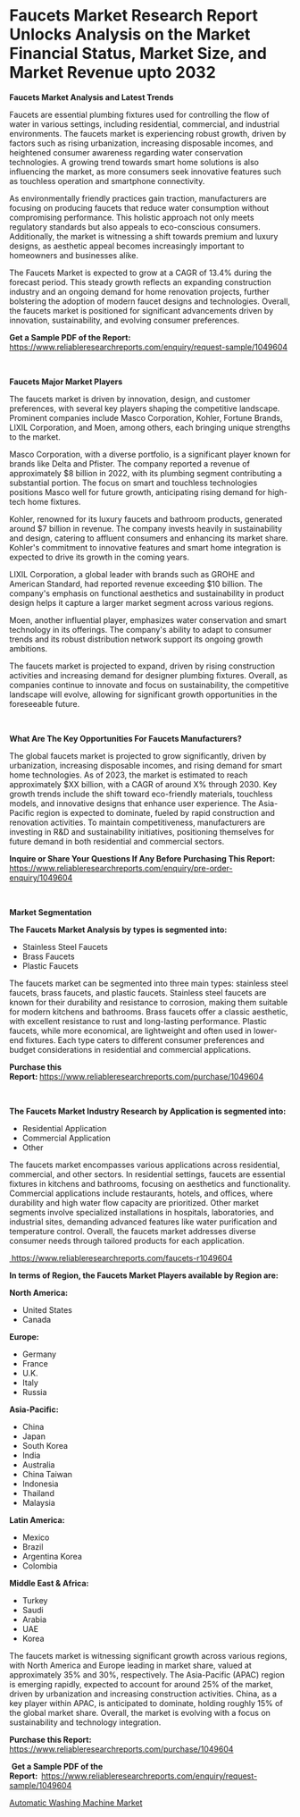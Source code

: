 <p><h1>Faucets Market Research Report Unlocks Analysis on the Market Financial Status, Market Size, and Market Revenue upto 2032</h1></p><p><strong>Faucets Market Analysis and Latest Trends</strong></p>
<p><p>Faucets are essential plumbing fixtures used for controlling the flow of water in various settings, including residential, commercial, and industrial environments. The faucets market is experiencing robust growth, driven by factors such as rising urbanization, increasing disposable incomes, and heightened consumer awareness regarding water conservation technologies. A growing trend towards smart home solutions is also influencing the market, as more consumers seek innovative features such as touchless operation and smartphone connectivity.</p><p>As environmentally friendly practices gain traction, manufacturers are focusing on producing faucets that reduce water consumption without compromising performance. This holistic approach not only meets regulatory standards but also appeals to eco-conscious consumers. Additionally, the market is witnessing a shift towards premium and luxury designs, as aesthetic appeal becomes increasingly important to homeowners and businesses alike.</p><p>The Faucets Market is expected to grow at a CAGR of 13.4% during the forecast period. This steady growth reflects an expanding construction industry and an ongoing demand for home renovation projects, further bolstering the adoption of modern faucet designs and technologies. Overall, the faucets market is positioned for significant advancements driven by innovation, sustainability, and evolving consumer preferences.</p></p>
<p><strong>Get a Sample PDF of the Report:&nbsp;</strong> <a href="https://www.reliableresearchreports.com/enquiry/request-sample/1049604?utm_campaign=2745&utm_medium=2&utm_source=Github&utm_content=ia&utm_term=05042025&utm_id=faucets">https://www.reliableresearchreports.com/enquiry/request-sample/1049604</a></p>
<p>&nbsp;</p>
<p><strong>Faucets Major Market Players</strong></p>
<p><p>The faucets market is driven by innovation, design, and customer preferences, with several key players shaping the competitive landscape. Prominent companies include Masco Corporation, Kohler, Fortune Brands, LIXIL Corporation, and Moen, among others, each bringing unique strengths to the market.</p><p>Masco Corporation, with a diverse portfolio, is a significant player known for brands like Delta and Pfister. The company reported a revenue of approximately $8 billion in 2022, with its plumbing segment contributing a substantial portion. The focus on smart and touchless technologies positions Masco well for future growth, anticipating rising demand for high-tech home fixtures.</p><p>Kohler, renowned for its luxury faucets and bathroom products, generated around $7 billion in revenue. The company invests heavily in sustainability and design, catering to affluent consumers and enhancing its market share. Kohler's commitment to innovative features and smart home integration is expected to drive its growth in the coming years.</p><p>LIXIL Corporation, a global leader with brands such as GROHE and American Standard, had reported revenue exceeding $10 billion. The company's emphasis on functional aesthetics and sustainability in product design helps it capture a larger market segment across various regions. </p><p>Moen, another influential player, emphasizes water conservation and smart technology in its offerings. The company's ability to adapt to consumer trends and its robust distribution network support its ongoing growth ambitions. </p><p>The faucets market is projected to expand, driven by rising construction activities and increasing demand for designer plumbing fixtures. Overall, as companies continue to innovate and focus on sustainability, the competitive landscape will evolve, allowing for significant growth opportunities in the foreseeable future.</p></p>
<p>&nbsp;</p>
<p><strong>What Are The Key Opportunities For Faucets Manufacturers?</strong></p>
<p><p>The global faucets market is projected to grow significantly, driven by urbanization, increasing disposable incomes, and rising demand for smart home technologies. As of 2023, the market is estimated to reach approximately $XX billion, with a CAGR of around X% through 2030. Key growth trends include the shift toward eco-friendly materials, touchless models, and innovative designs that enhance user experience. The Asia-Pacific region is expected to dominate, fueled by rapid construction and renovation activities. To maintain competitiveness, manufacturers are investing in R&D and sustainability initiatives, positioning themselves for future demand in both residential and commercial sectors.</p></p>
<p><strong>Inquire or Share Your Questions If Any Before Purchasing This Report:</strong> <a href="https://www.reliableresearchreports.com/enquiry/pre-order-enquiry/1049604?utm_campaign=2745&utm_medium=2&utm_source=Github&utm_content=ia&utm_term=05042025&utm_id=faucets">https://www.reliableresearchreports.com/enquiry/pre-order-enquiry/1049604</a></p>
<p>&nbsp;</p>
<p><strong>Market Segmentation</strong></p>
<p><strong>The Faucets Market Analysis by types is segmented into:</strong></p>
<p><ul><li>Stainless Steel Faucets</li><li>Brass Faucets</li><li>Plastic Faucets</li></ul></p>
<p><p>The faucets market can be segmented into three main types: stainless steel faucets, brass faucets, and plastic faucets. Stainless steel faucets are known for their durability and resistance to corrosion, making them suitable for modern kitchens and bathrooms. Brass faucets offer a classic aesthetic, with excellent resistance to rust and long-lasting performance. Plastic faucets, while more economical, are lightweight and often used in lower-end fixtures. Each type caters to different consumer preferences and budget considerations in residential and commercial applications.</p></p>
<p><strong>Purchase this Report:&nbsp;</strong><a href="https://www.reliableresearchreports.com/purchase/1049604?utm_campaign=2745&utm_medium=2&utm_source=Github&utm_content=ia&utm_term=05042025&utm_id=faucets">https://www.reliableresearchreports.com/purchase/1049604</a></p>
<p>&nbsp;</p>
<p><strong>The Faucets Market Industry Research by Application is segmented into:</strong></p>
<p><ul><li>Residential Application</li><li>Commercial Application</li><li>Other</li></ul></p>
<p><p>The faucets market encompasses various applications across residential, commercial, and other sectors. In residential settings, faucets are essential fixtures in kitchens and bathrooms, focusing on aesthetics and functionality. Commercial applications include restaurants, hotels, and offices, where durability and high water flow capacity are prioritized. Other market segments involve specialized installations in hospitals, laboratories, and industrial sites, demanding advanced features like water purification and temperature control. Overall, the faucets market addresses diverse consumer needs through tailored products for each application.</p></p>
<p><a href="https://www.reliableresearchreports.com/faucets-r1049604?utm_campaign=2745&utm_medium=2&utm_source=Github&utm_content=ia&utm_term=05042025&utm_id=faucets">&nbsp;https://www.reliableresearchreports.com/faucets-r1049604</a></p>
<p><strong>In terms of Region, the Faucets Market Players available by Region are:</strong></p>
<p>
    <p> <strong> North America: </strong>
        <ul>
            <li>United States</li>
            <li>Canada</li>
        </ul>
        </p> 
    <p> <strong> Europe: </strong>
        <ul>
            <li>Germany</li>
            <li>France</li>
            <li>U.K.</li>
            <li>Italy</li>
            <li>Russia</li>
        </ul>
        </p> 
    <p> <strong> Asia-Pacific: </strong>
        <ul>
            <li>China</li>
            <li>Japan</li>
            <li>South Korea</li>
            <li>India</li>
            <li>Australia</li>
            <li>China Taiwan</li>
            <li>Indonesia</li>
            <li>Thailand</li>
            <li>Malaysia</li>
        </ul>
        </p> 
    <p> <strong> Latin America: </strong>
        <ul>
            <li>Mexico</li>
            <li>Brazil</li>
            <li>Argentina Korea</li>
            <li>Colombia</li>
        </ul>
        </p> 
    <p> <strong> Middle East & Africa: </strong>
        <ul>
            <li>Turkey</li>
            <li>Saudi</li>
            <li>Arabia</li>
            <li>UAE</li>
            <li>Korea</li>
        </ul>
    </p>
    </p>
<p><p>The faucets market is witnessing significant growth across various regions, with North America and Europe leading in market share, valued at approximately 35% and 30%, respectively. The Asia-Pacific (APAC) region is emerging rapidly, expected to account for around 25% of the market, driven by urbanization and increasing construction activities. China, as a key player within APAC, is anticipated to dominate, holding roughly 15% of the global market share. Overall, the market is evolving with a focus on sustainability and technology integration.</p></p>
<p><strong>Purchase this Report: </strong><a href="https://www.reliableresearchreports.com/purchase/1049604?utm_campaign=2745&utm_medium=2&utm_source=Github&utm_content=ia&utm_term=05042025&utm_id=faucets">https://www.reliableresearchreports.com/purchase/1049604</a></p>
<p>&nbsp;<strong>Get a Sample PDF of the Report:&nbsp;&nbsp;</strong><a href="https://www.reliableresearchreports.com/enquiry/request-sample/1049604?utm_campaign=2745&utm_medium=2&utm_source=Github&utm_content=ia&utm_term=05042025&utm_id=faucets">https://www.reliableresearchreports.com/enquiry/request-sample/1049604</a></p>
<p><strong></strong></p>
<p><p><a href="https://github.com/ezahdyre/Market-Research-Report-List-1/blob/main/automatic-washing-machine-market.md?utm_campaign=2745&utm_medium=2&utm_source=Github&utm_content=ia&utm_term=05042025&utm_id=faucets">Automatic Washing Machine Market</a></p></p>